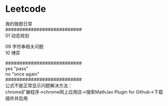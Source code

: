 # Leetcode
我的做题日常<br />
###########################<br />
01 动态规划<br />

09 字符串相关问题<br/>10 博弈

###########################<br />
yes  "pass"<br />
no   "once again"<br />
###########################<br />
公式不能正常显示问题解决方法：<br />
chrome扩展程序->chrome网上应用店->搜索MathJax Plugin for Github->下载插件并启用
